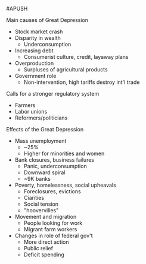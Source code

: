 #APUSH 

Main causes of Great Depression

- Stock market crash
- Disparity in wealth
	- Underconsumption
- Increasing debt
	- Consumerist culture, credit, layaway plans
- Overproduction
	 - Surpluses of agricultural products
- Government role
	 - Non-intervention, high tariffs destroy int'l trade

Calls for a stronger regulatory system
- Farmers
- Labor unions
- Reformers/politicians

Effects of the Great Depression
- Mass unemployment
	- ~25%
	- Higher for minorities and women
- Bank closures, business failures
	- Panic, underconsumption
	- Downward spiral
	- ~9K banks
- Poverty, homelessness, social upheavals
	- Foreclosures, evictions
	- Ciarities
	- Social tension
	- "hoovervilles"
- Movement and migration
	- People looking for work
	- Migrant farm workers
- Changes in role of federal gov't
	- More direct action
	- Public relief
	- Deficit spending
